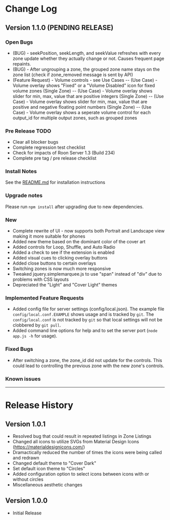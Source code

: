 # Change Log
## Version 1.1.0 (PENDING RELEASE)
### Open Bugs
- (BUG) - seekPosition, seekLength, and seekValue refreshes with every zone update whether they actually change or not.  Causes frequent page repaints.
- (BUG) - After ungrouping a zone, the grouped zone name stays on the zone list (check if zone_removed message is sent by API)
- (Feature Request) - Volume controls - see Use Cases
-- (Use Case) - Volume overlay shows "Fixed" or a "Volume Disabled" icon for fixed volume zones (Single Zone)
-- (Use Case) - Volume overlay shows slider for min, max, value that are positive integers (Single Zone)
-- (Use Case) - Volume overlay shows slider for min, max, value that are positive and negative floating point numbers (Single Zone)
-- (Use Case) - Volume overlay shows a seperate volume control for each output_id for multiple output zones, such as grouped zones

### Pre Release TODO
- Clear all blocker bugs
- Complete regression test checklist
- Check for impacts of Roon Server 1.3 (Build 234)
- Complete pre tag / pre release checklist

### Install Notes
See the [README.md](README.md) for installation instructions

### Upgrade notes
Please run `npm install` after upgrading due to new dependencies.

### New
- Complete rewrite of UI - now supports both Portrait and Landscape view making it more suitable for phones
- Added new theme based on the dominant color of the cover art
- Added controls for Loop, Shuffle, and Auto Radio
- Added a check to see if the extension is enabled
- Added visual cues to clicking overlay buttons
- Added close buttons to certain overlays
- Switching zones is now much more responsive
- Tweaked jquery.simplemarquee.js to use "span" instead of "div" due to problems with CSS layouts
- Depreciated the "Light" and "Cover Light" themes

### Implemented Feature Requests
- Added config file for server settings (config/local.json).  The example file `config/local.conf.EXAMPLE` shows usage and is tracked by `git`.  The `config/local.conf` is not tracked by `git` so that local settings will not be clobbered by `git pull`.
- Added command line options for help and to set the server port (`node app.js -h` for usage).

### Fixed Bugs
- After switching a zone, the zone_id did not update for the controls. This could lead to controlling the previous zone with the new zone's controls.

### Known issues


------------------
# Release History
## Version 1.0.1
- Resolved bug that could result in repeated listings in Zone Listings
- Changed all icons to utilize SVGs from Material Design Icons (https://materialdesignicons.com/)
- Dramactically reduced the number of times the icons were being called and redrawn
- Changed default theme to "Cover Dark"
- Set default icon theme to "Circles"
- Added configuration option to select icons between icons with or without circles
- Miscellaneous aesthetic changes

## Version 1.0.0
- Initial Release
